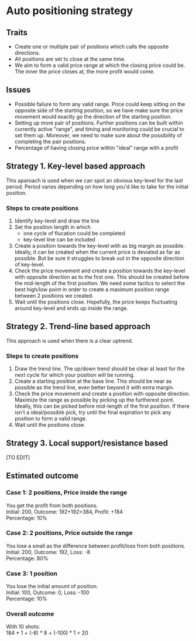 # Auto positioning strategy

## Traits
- Create one or multiple pair of positions which calls the opposite directions.
- All positions are set to close at the same time.
- We aim to form a valid price range at which the closing price could be. The inner the price closes at, the more profit would come.

## Issues
- Possible failure to form any valid range. Price could keep sitting on the opposite side of the starting position, so we have make sure the price movement would exactly go the direction of the starting position.
- Setting up more pair of positions. Further positions can be built within currently active "range", and timing and monitoring could be crucial to set them up. Moreover, we need to make sure about the possibility of completing the pair positions.
- Percentage of having closing price within "ideal" range with a profit

## Strategy 1. Key-level based approach
This aparoach is used when we can spot an obvious key-level for the last period. Period varies depending on how long you'd like to take for the initial position.

### Steps to create positions

1. Identify key-level and draw the line
2. Set the position length in which
   - one cycle of flucation could be completed
   - key-level line can be included
3. Create a position towards the key-level with as big margin as possible. Ideally, it can be created when the current price is deviated as far as possible. But be sure it struggles to break out in the opposite direction of key-level.
4. Check the price movement and create a position towards the key-level with opposite direction as to the first one. This should be created before the mid-length of the first position. We need some tactics to select the best high/low point in order to create a maximum position range between 2 positions we created.
5. Wait until the positions close. Hopefully, the price keeps fluctuating around key-level and ends up inside the range.


## Strategy 2. Trend-line based approach
This approach is used when there is a clear uptrend.

### Steps to create positions

1. Draw the trend line. The up/down trend should be clear at least for the next cycle for which your position will be running.
2. Create a starting position at the base line. This should be near as possible as the trend line, even better beyond it with extra margin.
3. Check the price movement and create a position with opposite direction. Maximize the range as possible by picking up the furtherest point. Ideally, this can be picked before mid-length of the first position. If there isn't a ideal/possible pick, try until the final expiration to pick any position to form a valid range.
4. Wait until the positions close.

## Strategy 3. Local support/resistance based
[TO EDIT]

## Estimated outcome

### Case 1: 2 positions, Price inside the range

You get the profit from both positions.\
Initial: 200, Outcome: 192+192=384, Profit: +184\
Percentage: 10%

### Case 2: 2 positions, Price outside the range

You lose a small as the difference between profit/loss from both positions.\
Initial: 200, Outcome: 192, Loss: -8\
Percentage: 80%

### Case 3: 1 position
You lose the initial amount of position.\
Initial: 100, Outcome: 0, Loss: -100\
Percentage: 10%

### Overall outcome
With 10 shots:\
184 * 1 + (-8) * 8 + (-100) * 1 = 20
